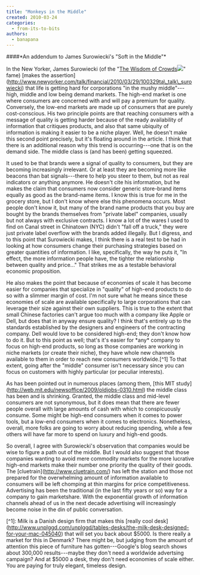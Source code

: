 ```yaml
---
title: "Monkeys in the Middle"
created: 2010-03-24
categories: 
  - from-its-to-bits
authors: 
  - banapana
---
```


####\*An addendum to James Surowiecki's "Soft in the Middle"\*

In the New Yorker, James Surowiecki (of the "[The Wisdom of Crowds](http://www.amazon.com/gp/product/0385721706?ie=UTF8&tag=wwwrussellwar-20&linkCode=as2&camp=1789&creative=390957&creativeASIN=0385721706)![](http://www.assoc-amazon.com/e/ir?t=wwwrussellwar-20&l=as2&o=1&a=0385721706)" fame) \[makes the assertion\](http://www.newyorker.com/talk/financial/2010/03/29/100329ta\_talk\_surowiecki) that life is getting hard for corporations "in the mushy middle"---high, middle and low being demand markets. The high-end market is one where consumers are concerned with and will pay a premium for quality. Conversely, the low-end markets are made up of consumers that are purely cost-conscious. His two principle points are that reaching consumers with a message of quality is getting harder because of the ready availability of information that critiques products, and also that same ubiquity of information is making it easier to be a niche player. Well, he doesn't make this second point precisely, but it's floating around in the article. I think that there is an additional reason why this trend is occurring---one that is on the demand side. The middle class is (and has been) getting squeezed.

It used to be that brands were a signal of quality to consumers, but they are becoming increasingly irrelevant. Or at least they are becoming more like beacons than bat signals---there to help you steer to them, but not as real indicators or anything anymore. He doesn't cite his information, but he makes the claim that consumers now consider generic store-brand items equally as good as the brand-name items. I know this is true for me in the grocery store, but I don't know where else this phenomena occurs. Most people don't know it, but many of the brand name products that you buy are bought by the brands themselves from "private label" companies, usually but not always with exclusive contracts. I know a lot of the wares I used to find on Canal street in Chinatown (NYC) didn't "fall off a truck," they were just private label overflow with the brands added illegally. But I digress, and to this point that Surowiecki makes, I think there is a real test to be had in looking at how consumers change their purchasing strategies based on greater quantities of information. I like, specifically, the way he puts it, "In effect, the more information people have, the tighter the relationship between quality and price..." That strikes me as a testable behavioral economic proposition.

He also makes the point that because of economies of scale it has become easier for companies that specialize in "quality" of high-end products to do so with a slimmer margin of cost. I'm not sure what he means since these economies of scale are available specifically to large corporations that can leverage their size against their own suppliers. This is true to the extent that small Chinese factories can't argue too much with a company like Apple or Dell, but does that in anyway ensure quality? I think that's entirely up to the standards established by the designers and engineers of the contracting company. Dell would love to be considered high-end; they don't know how to do it. But to this point as well; that's it's easier for \*any\* company to focus on high-end products, so long as those companies are working in niche markets (or create their niche), they have whole new channels available to them in order to reach new consumers worldwide.\[^1\] To that extent, going after the "middle" consumer isn't necessary since you can focus on customers with highly particular (or peculiar interests).

As has been pointed out in numerous places (among them, \[this MIT study\](http://web.mit.edu/newsoffice/2009/oldjobs-0310.html) the middle class has been and is shrinking. Granted, the middle class and mid-level consumers are not synonymous, but it does mean that there are fewer people overall with large amounts of cash with which to conspicuously consume. Some might be high-end consumers when it comes to power tools, but a low-end consumers when it comes to electronics. Nonetheless, overall, more folks are going to worry about reducing spending, while a few others will have far more to spend on luxury and high-end goods.

So overall, I agree with Surowiecki's observation that companies would be wise to figure a path out of the middle. But I would also suggest that those companies wanting to avoid mere commodity markets for the more lucrative high-end markets make their number one priority the quality of their goods. The \[cluetrain\](http://www.cluetrain.com/) has left the station and those not prepared for the overwhelming amount of information available to consumers will be left chomping at thin margins for price competitiveness. Advertising has been the traditional (in the last fifty years or so) way for a company to gain marketshare. With the exponential growth of information channels ahead of us in the next decade advertising will increasingly become noise in the din of public conversation.

\[^1\]: Milk is a Danish design firm that makes this \[really cool desk\](http://www.unplggd.com/unplggd/tables-desks/the-milk-desk-designed-for-your-mac-045040) that will set you back about $5000. Is there really a market for this in Denmark? There might be, but judging from the amount of attention this piece of furniture has gotten---Google's blog search shows about 300,000 results---maybe they don't need a worldwide advertsing campaign? And at $5000 a desk, they don't need economies of scale either. You are paying for truly elegant, timeless design.
